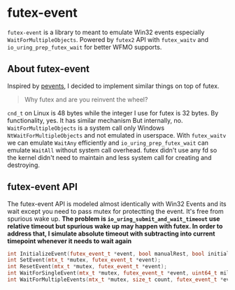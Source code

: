 # futex-event
`futex-event` is a library to meant to emulate Win32 events especially `WaitForMultipleObjects`.
Powered by `futex2` API with `futex_waitv` and `io_uring_prep_futex_wait` for better WFMO supports.

## About futex-event
Inspired by [pevents](https://github.com/neosmart/pevents), I decided to implement similar things on top of futex.
> Why futex and are you reinvent the wheel?

`cnd_t` on Linux is 48 bytes while the integer I use for futex is 32 bytes.
By functionality, yes. It has similar mechanism
But internally, no. `WaitForMultipleObjects` is a system call only Windows `NtWaitForMultipleObjects` and not emulated in userspace.
With `futex_waitv` we can emulate `WaitAny` efficiently and `io_uring_prep_futex_wait` can emulate `WaitAll` without system call overhead.
futex didn't use any fd so the kernel didn't need to maintain and less system call for creating and destroying.

## futex-event API
The futex-event API is modeled almost identically with Win32 Events and its wait except you need to pass mutex for protectting the event.
It's free from spurious wake up.
**The problem is `io_uring_submit_and_wait_timeout` use relative timeout but spurious wake up may happen with futex. In order to address that, I simulate absolute timeout with subtracting into current timepoint whenever it needs to wait again**

```cpp
int InitializeEvent(futex_event_t *event, bool manualRest, bool initialState);
int SetEvent(mtx_t *mutex, futex_event_t *event);
int ResetEvent(mtx_t *mutex, futex_event_t *event);
int WaitForSingleEvent(mtx_t *mutex, futex_event_t *event, uint64_t milliseconds);
int WaitForMultipleEvents(mtx_t *mutex, size_t count, futex_event_t *events, bool WaitAll, uint64_t milliseconds);
```
